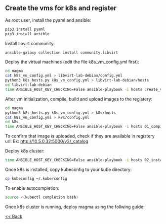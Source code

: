 ## Create the vms for k8s and register

As root user, install the pyaml and ansible:
```bash 
pip3 install pyaml
pip3 install ansible

```

Install libvirt community:
```bash
ansible-galaxy collection install community.libvirt
```

Deploy the virtual machines (edit the file k8s_vm_config.yml first):
```bash
cd magma
cat k8s_vm_config.yml > libvirt-lab-debian/config.yml
python3 k8s_hosts.py k8s_vm_config.yml > libvirt-lab-debian/hosts
cd libvirt-lab-debian
time ANSIBLE_HOST_KEY_CHECKING=False ansible-playbook -i hosts create_vm.yml

```

After vm initialization, compile, build and upload images to the registery:

```bash 
cd magma
python3 k8s_hosts.py k8s_vm_config.yml > k8s/hosts
cat k8s_vm_config.yml > k8s/config.yml
cd k8s
time ANSIBLE_HOST_KEY_CHECKING=False ansible-playbook -i hosts 01_compile.yml
```

To confirm that image is uploaded, check if they are available in registery url:  Ex: http://10.5.0.32:5000/v2/_catalog


Deploy k8s cluster:
```bash
time ANSIBLE_HOST_KEY_CHECKING=False ansible-playbook -i hosts 02_install_k8s_with_docker.yml
```

Once k8s is installed, copy kubeconfig to your kube directory:
```bash
cp kubeconfig ~/.kube/config
```

To enable autocompletion:
```bash
source <(kubectl completion bash)
```

Once k8s cluster is running, deploy magma using the follwing guide:

[<< Back](../README.md)